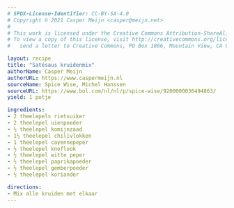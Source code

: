 ```yaml
---
# SPDX-License-Identifier: CC-BY-SA-4.0
# Copyright © 2021 Casper Meijn <casper@meijn.net>
# 
# This work is licensed under the Creative Commons Attribution-ShareAlike 4.0 International License. 
# To view a copy of this license, visit http://creativecommons.org/licenses/by-sa/4.0/ or 
#   send a letter to Creative Commons, PO Box 1866, Mountain View, CA 94042, USA.

layout: recipe
title: "Satésaus kruidenmix"
authorName: Casper Meijn
authorURL: https://www.caspermeijn.nl
sourceName: Spice Wise, Michel Hanssen
sourceURL: https://www.bol.com/nl/nl/p/spice-wise/9200000036494863/
yield: 1 potje

ingredients:
- 2 theelepels rietsuiker
- 2 theelepel uienpoeder
- ½ theelepel komijnzaad
- 1½ theelepel chilivlokken
- 1 theelepel cayennepeper
- ½ theelepel knoflook
- ½ theelepel witte peper
- ½ theelepel paprikapoeder
- ½ theelepel gemberpoeder
- ½ theelepel koriander

directions:
- Mix alle kruiden met elkaar
---
```

